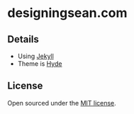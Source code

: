 # designingsean.com
## Details

- Using [Jekyll](https://jekyllrb.com)
- Theme is [Hyde](https://github.com/poole/hyde)

## License

Open sourced under the [MIT license](LICENSE.md).